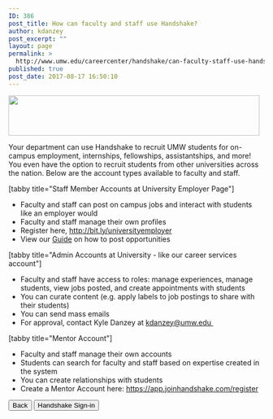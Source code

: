 ```yaml
---
ID: 386
post_title: How can faculty and staff use Handshake?
author: kdanzey
post_excerpt: ""
layout: page
permalink: >
  http://www.umw.edu/careercenter/handshake/can-faculty-staff-use-handshake/
published: true
post_date: 2017-08-17 16:50:10
---
```

<img class=" wp-image-171 alignnone" src="http://www.umw.edu/careercenter/wp-content/uploads/sites/41/2016/12/hs-logo-primary-lg-300x48.png" alt="" width="494" height="79" />

Your department can use Handshake to recruit UMW students for on-campus employment, internships, fellowships, assistantships, and more! You even have the option to recruit students from other universities across the nation. Below are the account types available to faculty and staff.

[tabby title="Staff Member Accounts at University Employer Page"]
<ul>
 	<li>Faculty and staff can post on campus jobs and interact with students like an employer would</li>
 	<li>Faculty and staff manage their own profiles</li>
 	<li>Register here, <a href="http://bit.ly/universityemployer">http://bit.ly/universityemployer </a></li>
 	<li>View our <a href="https://www.umw.edu/careercenter/?attachment_id=387">Guide</a> on how to post opportunities</li>
</ul>
[tabby title="Admin Accounts at University - like our career services account"]
<ul>
 	<li>Faculty and staff have access to roles: manage experiences, manage students, view jobs posted, and create appointments with students</li>
 	<li>You can curate content (e.g. apply labels to job postings to share with their students)</li>
 	<li>You can send mass emails</li>
 	<li>For approval, contact Kyle Danzey at <a href="mailto:kdanzey@umw.edu">kdanzey@umw.edu </a></li>
</ul>
[tabby title="Mentor Account"]
<ul>
 	<li>Faculty and staff manage their own accounts</li>
 	<li>Students can search for faculty and staff based on expertise created in the system</li>
 	<li>You can create relationships with students</li>
 	<li>Create a Mentor Account here: <a href="https://app.joinhandshake.com/register">https://app.joinhandshake.com/register </a></li>
</ul>
<a href="https://www.umw.edu/careercenter/handshake/"><button class="btn btn-default navbar-btn" type="button">Back</button></a> <a href="https://umw.joinhandshake.com/"><button class="btn btn-default navbar-btn" type="button">Handshake Sign-in</button></a>